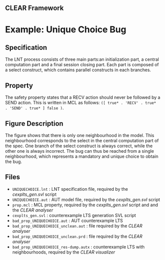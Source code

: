 ## CLEAR Framework
# Example: Unique Choice Bug


Specification
-------------
The LNT process consists of three main parts:an  initialization part, a central 
computation part and a final session closing part. Each part is composed of a 
select construct, which contains parallel constructs in each branches.

Property
--------
The safety property states that a RECV action should never be followed by a 
SEND action. This is written in MCL as follows: 
`([ true* . 'RECV' . true* . 'SEND' . true* ] false )`.

Figure Description
-----------------
The figure shows that there is only one neighbourhood in the model.
This neighbourhood corresponds to the select in the central computation part of 
the spec. 
One branch of the select construct is always correct, while the other one is 
always incorrect.
The bug can thus be reached from a single neighbourhood, which represents a 
mandatory and unique choice to obtain the bug.

Files
-----
- `UNIQUECHOICE.lnt` : LNT specification file, required by the *cexplts_gen.svl* script
- `UNIQUECHOICE.aut` : AUT model file, required by the *cexplts_gen.svl* script
- `prop.mcl` : MCL property, required by the *cexplts_gen.svl* script and 
               and the *CLEAR analyser*
- `cexplts_gen.svl` : counterexample LTS generation SVL script
- `bad_prop_UNIQUECHOICE.aut` : AUT counterexample LTS
- `bad_prop_UNIQUECHOICE_unclean.aut` : file required by the *CLEAR analyser*
- `bad_prop_UNIQUECHOICE_unclean.prd` : file required by the *CLEAR analyser*
- `bad_prop_UNIQUECHOICE_res-dump.autx` : counterexample LTS with neighbourhoods, 
    required by the *CLEAR visualizer* 
